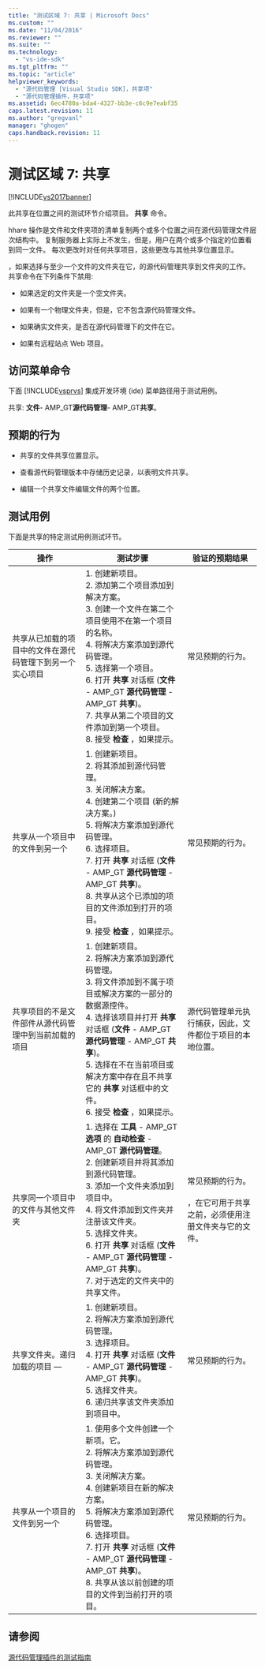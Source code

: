 ```yaml
---
title: "测试区域 7: 共享 | Microsoft Docs"
ms.custom: ""
ms.date: "11/04/2016"
ms.reviewer: ""
ms.suite: ""
ms.technology: 
  - "vs-ide-sdk"
ms.tgt_pltfrm: ""
ms.topic: "article"
helpviewer_keywords: 
  - "源代码管理 [Visual Studio SDK]，共享项"
  - "源代码管理插件，共享项"
ms.assetid: 6ec4780a-bda4-4327-bb3e-c6c9e7eabf35
caps.latest.revision: 11
ms.author: "gregvanl"
manager: "ghogen"
caps.handback.revision: 11
---
```

# 测试区域 7: 共享
[!INCLUDE[vs2017banner](../../code-quality/includes/vs2017banner.md)]

此共享在位置之间的测试环节介绍项目。 **共享** 命令。  
  
 hhare 操作是文件和文件夹项的清单复制两个或多个位置之间在源代码管理文件层次结构中。  复制服务器上实际上不发生，但是，用户在两个或多个指定的位置看到同一文件。  每次更改时对任何共享项目，这些更改与其他共享位置显示。  
  
 ，如果选择与至少一个文件的文件夹在它，的源代码管理共享到文件夹的工作。  共享命令在下列条件下禁用:  
  
-   如果选定的文件夹是一个空文件夹。  
  
-   如果有一个物理文件夹，但是，它不包含源代码管理文件。  
  
-   如果确实文件夹，是否在源代码管理下的文件在它。  
  
-   如果有远程站点 Web 项目。  
  
## 访问菜单命令  
 下面 [!INCLUDE[vsprvs](../../code-quality/includes/vsprvs_md.md)] 集成开发环境 \(ide\) 菜单路径用于测试用例。  
  
 共享: **文件**\- AMP\_GT**源代码管理**\- AMP\_GT**共享**。  
  
## 预期的行为  
  
-   共享的文件共享位置显示。  
  
-   查看源代码管理版本中存储历史记录，以表明文件共享。  
  
-   编辑一个共享文件编辑文件的两个位置。  
  
## 测试用例  
 下面是共享的特定测试用例测试环节。  
  
|操作|测试步骤|验证的预期结果|  
|--------|----------|-------------|  
|共享从已加载的项目中的文件在源代码管理下到另一个实心项目|1.  创建新项目。<br />2.  添加第二个项目添加到解决方案。<br />3.  创建一个文件在第二个项目使用不在第一个项目的名称。<br />4.  将解决方案添加到源代码管理。<br />5.  选择第一个项目。<br />6.  打开 **共享** 对话框 \(**文件** \- AMP\_GT **源代码管理** \- AMP\_GT **共享**\)。<br />7.  共享从第二个项目的文件添加到第一个项目。<br />8.  接受 **检查** ，如果提示。|常见预期的行为。|  
|共享从一个项目中的文件到另一个|1.  创建新项目。<br />2.  将其添加到源代码管理。<br />3.  关闭解决方案。<br />4.  创建第二个项目 \(新的解决方案。\)<br />5.  将解决方案添加到源代码管理。<br />6.  选择项目。<br />7.  打开 **共享** 对话框 \(**文件** \- AMP\_GT **源代码管理** \- AMP\_GT **共享**\)。<br />8.  共享从这个已添加的项目的文件添加到打开的项目。<br />9. 接受 **检查** ，如果提示。|常见预期的行为。|  
|共享项目的不是文件部件从源代码管理中到当前加载的项目|1.  创建新项目。<br />2.  将解决方案添加到源代码管理。<br />3.  将文件添加到不属于项目或解决方案的一部分的数据源控件。<br />4.  选择该项目并打开 **共享** 对话框 \(**文件** \- AMP\_GT **源代码管理** \- AMP\_GT **共享**\)。<br />5.  选择在不在当前项目或解决方案中存在且不共享它的 **共享** 对话框中的文件。<br />6.  接受 **检查** ，如果提示。|源代码管理单元执行捕获，因此，文件都位于项目的本地位置。|  
|共享同一个项目中的文件与其他文件夹|1.  选择在 **工具** \- AMP\_GT **选项** 的 **自动检查** \- AMP\_GT **源代码管理**。<br />2.  创建新项目并将其添加到源代码管理。<br />3.  添加一个文件夹添加到项目中。<br />4.  将文件添加到文件夹并注册该文件夹。<br />5.  选择文件夹。<br />6.  打开 **共享** 对话框 \(**文件** \- AMP\_GT **源代码管理** \- AMP\_GT **共享**\)。<br />7.  对于选定的文件夹中的共享文件。|常见预期的行为。<br /><br /> ，在它可用于共享之前，必须使用注册文件夹与它的文件。|  
|共享文件夹。递归加载的项目 —|1.  创建新项目。<br />2.  将解决方案添加到源代码管理。<br />3.  选择项目。<br />4.  打开 **共享** 对话框 \(**文件** \- AMP\_GT **源代码管理** \- AMP\_GT **共享**\)。<br />5.  选择文件夹。<br />6.  递归共享该文件夹添加到项目中。|常见预期的行为。|  
|共享从一个项目的文件到另一个|1.  使用多个文件创建一个新项。它。<br />2.  将解决方案添加到源代码管理。<br />3.  关闭解决方案。<br />4.  创建新项目在新的解决方案。<br />5.  将解决方案添加到源代码管理。<br />6.  选择项目。<br />7.  打开 **共享** 对话框 \(**文件** \- AMP\_GT **源代码管理** \- AMP\_GT **共享**\)。<br />8.  共享从该以前创建的项目的文件到当前打开的项目。|常见预期的行为。|  
  
## 请参阅  
 [源代码管理插件的测试指南](../../extensibility/internals/test-guide-for-source-control-plug-ins.md)